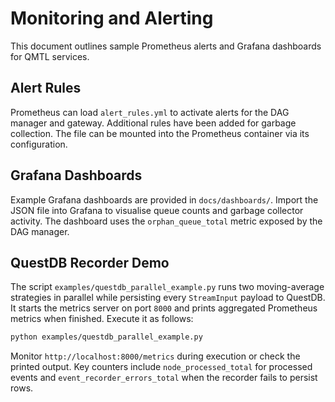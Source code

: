 # Monitoring and Alerting

This document outlines sample Prometheus alerts and Grafana dashboards for QMTL services.

## Alert Rules

Prometheus can load `alert_rules.yml` to activate alerts for the DAG manager and gateway. Additional rules have been added for garbage collection. The file can be mounted into the Prometheus container via its configuration.

## Grafana Dashboards

Example Grafana dashboards are provided in `docs/dashboards/`. Import the JSON file into Grafana to visualise queue counts and garbage collector activity. The dashboard uses the `orphan_queue_total` metric exposed by the DAG manager.

## QuestDB Recorder Demo

The script `examples/questdb_parallel_example.py` runs two moving-average strategies in parallel while persisting every `StreamInput` payload to QuestDB. It starts the metrics server on port `8000` and prints aggregated Prometheus metrics when finished. Execute it as follows:

```bash
python examples/questdb_parallel_example.py
```

Monitor `http://localhost:8000/metrics` during execution or check the printed output. Key counters include `node_processed_total` for processed events and `event_recorder_errors_total` when the recorder fails to persist rows.

